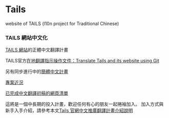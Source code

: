 # Tails
website of TAILS (l10n project for Traditional Chinese)
### TAILS 網站中文化

[TAILS 網站](https://tails.boum.org/)的正體中文翻譯計畫

TAILS官方[在地翻譯指示操作文件：Translate Tails and its website using Git](https://tails.boum.org/contribute/how/translate/with_Git/)

另有同步進行中的[簡體中文計畫](https://github.com/mdrights/tails-zh_CN)

[專案近況](https://github.com/twngo/Tails/projects/1)

[已完成中文翻譯初稿的網頁清單](https://github.com/twngo/Tails-zh_TW/wiki/core_to_translate)

這將是一個中長期的投入計畫，歡迎任何有心的朋友一起捲袖加入。
加入方式與新手入手介紹，請參考本文[Tails 官網中文推廣翻譯計畫介紹說明](https://blog.jxtsai.info/2017/08/04/about-tails-l10n/)


